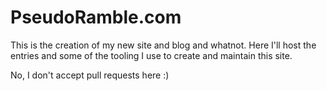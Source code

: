 PseudoRamble.com
========================

This is the creation of my new site and blog and whatnot. Here I'll host the entries and some of the tooling I use to create and maintain this site.

No, I don't accept pull requests here :)
